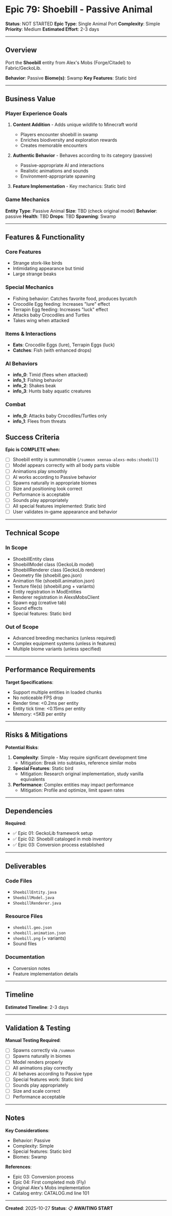 # Epic 79: Shoebill - Passive Animal

**Status**: NOT STARTED
**Epic Type**: Single Animal Port
**Complexity**: Simple
**Priority**: Medium
**Estimated Effort**: 2-3 days

---

## Overview

Port the **Shoebill** entity from Alex's Mobs (Forge/Citadel) to Fabric/GeckoLib.

**Behavior**: Passive
**Biome(s)**: Swamp
**Key Features**: Static bird

---

## Business Value

### Player Experience Goals

1. **Content Addition** - Adds unique wildlife to Minecraft world
   - Players encounter shoebill in swamp
   - Enriches biodiversity and exploration rewards
   - Creates memorable encounters

2. **Authentic Behavior** - Behaves according to its category (passive)
   - Passive-appropriate AI and interactions
   - Realistic animations and sounds
   - Environment-appropriate spawning

3. **Feature Implementation** - Key mechanics: Static bird

### Game Mechanics

**Entity Type**: Passive Animal
**Size**: TBD (check original model)
**Behavior**: passive
**Health**: TBD
**Drops**: TBD
**Spawning**: Swamp

---

## Features & Functionality

### Core Features
- Strange stork-like birds
- Intimidating appearance but timid
- Large strange beaks

### Special Mechanics
- Fishing behavior: Catches favorite food, produces bycatch
- Crocodile Egg feeding: Increases "lure" effect
- Terrapin Egg feeding: Increases "luck" effect
- Attacks baby Crocodiles and Turtles
- Takes wing when attacked

### Items & Interactions
- **Eats**: Crocodile Eggs (lure), Terrapin Eggs (luck)
- **Catches**: Fish (with enhanced drops)

### AI Behaviors
- **info_0**: Timid (flees when attacked)
- **info_1**: Fishing behavior
- **info_2**: Shakes beak
- **info_3**: Hunts baby aquatic creatures

### Combat
- **info_0**: Attacks baby Crocodiles/Turtles only
- **info_1**: Flees from threats


## Success Criteria

**Epic is COMPLETE when:**

- [ ] Shoebill entity is summonable (`/summon xeenaa-alexs-mobs:shoebill`)
- [ ] Model appears correctly with all body parts visible
- [ ] Animations play smoothly
- [ ] AI works according to Passive behavior
- [ ] Spawns naturally in appropriate biomes
- [ ] Size and positioning look correct
- [ ] Performance is acceptable
- [ ] Sounds play appropriately
- [ ] All special features implemented: Static bird
- [ ] User validates in-game appearance and behavior

---

## Technical Scope

### In Scope

- ShoebillEntity class
- ShoebillModel class (GeckoLib model)
- ShoebillRenderer class (GeckoLib renderer)
- Geometry file (shoebill.geo.json)
- Animation file (shoebill.animation.json)
- Texture file(s) (shoebill.png + variants)
- Entity registration in ModEntities
- Renderer registration in AlexsMobsClient
- Spawn egg (creative tab)
- Sound effects
- Special features: Static bird

### Out of Scope

- Advanced breeding mechanics (unless required)
- Complex equipment systems (unless in features)
- Multiple biome variants (unless specified)

---

## Performance Requirements

**Target Specifications**:
- Support multiple entities in loaded chunks
- No noticeable FPS drop
- Render time: <0.2ms per entity
- Entity tick time: <0.15ms per entity
- Memory: <5KB per entity

---

## Risks & Mitigations

**Potential Risks**:
1. **Complexity**: Simple - May require significant development time
   - Mitigation: Break into subtasks, reference similar mobs
2. **Special Features**: Static bird
   - Mitigation: Research original implementation, study vanilla equivalents
3. **Performance**: Complex entities may impact performance
   - Mitigation: Profile and optimize, limit spawn rates

---

## Dependencies

**Required**:
- ✅ Epic 01: GeckoLib framework setup
- ✅ Epic 02: Shoebill cataloged in mob inventory
- ✅ Epic 03: Conversion process established

---

## Deliverables

### Code Files
- `ShoebillEntity.java`
- `ShoebillModel.java`
- `ShoebillRenderer.java`

### Resource Files
- `shoebill.geo.json`
- `shoebill.animation.json`
- `shoebill.png` (+ variants)
- Sound files

### Documentation
- Conversion notes
- Feature implementation details

---

## Timeline

**Estimated Timeline**: 2-3 days

---

## Validation & Testing

**Manual Testing Required**:
- [ ] Spawns correctly via `/summon`
- [ ] Spawns naturally in biomes
- [ ] Model renders properly
- [ ] All animations play correctly
- [ ] AI behaves according to Passive type
- [ ] Special features work: Static bird
- [ ] Sounds play appropriately
- [ ] Size and scale correct
- [ ] Performance acceptable

---

## Notes

**Key Considerations**:
- Behavior: Passive
- Complexity: Simple
- Special features: Static bird
- Biomes: Swamp

**References**:
- Epic 03: Conversion process
- Epic 04: First completed mob (Fly)
- Original Alex's Mobs implementation
- Catalog entry: CATALOG.md line 101

---

**Created**: 2025-10-27
**Status**: 📋 **AWAITING START**
